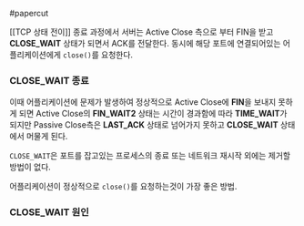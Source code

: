 #papercut 

[[TCP 상태 전이]] 종료 과정에서 서버는 Active Close 측으로 부터 FIN을 받고 **CLOSE_WAIT** 상태가 되면서 ACK를 전달한다. 동시에 해당 포트에 연결되어있는 어플리케이션에게 `close()`를 요청한다.
### CLOSE_WAIT 종료

이때 어플리케이션에 문제가 발생하여 정상적으로 Active Close에 **FIN**을 보내지 못하게 되면 Active Close의 **FIN_WAIT2** 상태는 시간이 경과함에 따라 **TIME_WAIT**가 되지만 Passive Close측은 **LAST_ACK** 상태로 넘어가지 못하고 **CLOSE_WAIT** 상태에서 머물게 된다.

`CLOSE_WAIT`은 포트를 잡고있는 프로세스의 종료 또는 네트워크 재시작 외에는 제거할 방법이 없다.

어플리케이션이 정상적으로 `close()`를 요청하는것이 가장 좋은 방법.
### CLOSE_WAIT 원인



